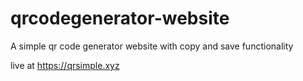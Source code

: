 # qrcodegenerator-website
A simple qr code generator website with copy and save functionality

live at https://qrsimple.xyz
